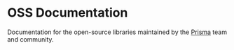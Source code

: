 # OSS Documentation

Documentation for the open-source libraries maintained by the [Prisma](https://www.prisma.io) team and community.

<!-- 
TODO:
- Slack
- Forum
- Prisma Community
-->